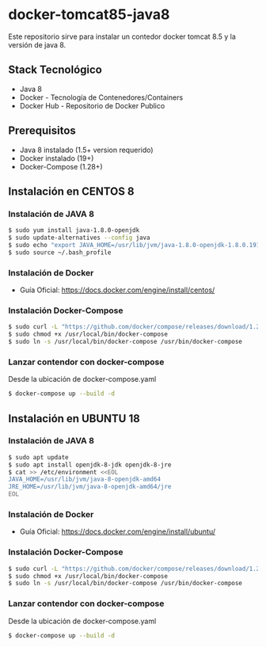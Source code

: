 # docker-tomcat85-java8

Este repositorio sirve para instalar un contedor docker tomcat 8.5 y la versión de java 8.

## Stack Tecnológico

- Java 8
- Docker - Tecnología de Contenedores/Containers
- Docker Hub - Repositorio de Docker Publico

## Prerequisitos

- Java 8 instalado (1.5+ version requerido)
- Docker instalado (19+)
- Docker-Compose (1.28+)

## Instalación en CENTOS 8

### Instalación de JAVA 8

```bash
$ sudo yum install java-1.8.0-openjdk
$ sudo update-alternatives --config java
$ sudo echo "export JAVA_HOME=/usr/lib/jvm/java-1.8.0-openjdk-1.8.0.191.b12-1.el7_6.x86_64/jre/bin/java" >> ~/.bash_profile
$ sudo source ~/.bash_profile
```

### Instalación de Docker

- Guía Oficial: https://docs.docker.com/engine/install/centos/

### Instalación Docker-Compose

```bash
$ sudo curl -L "https://github.com/docker/compose/releases/download/1.28.2/docker-compose-$(uname -s)-$(uname -m)" -o /usr/local/bin/docker-compose
$ sudo chmod +x /usr/local/bin/docker-compose
$ sudo ln -s /usr/local/bin/docker-compose /usr/bin/docker-compose
```

### Lanzar contendor con docker-compose

Desde la ubicación de docker-compose.yaml

```bash
$ docker-compose up --build -d
``` 

## Instalación en UBUNTU 18

### Instalación de JAVA 8

```bash
$ sudo apt update
$ sudo apt install openjdk-8-jdk openjdk-8-jre
$ cat >> /etc/environment <<EOL
JAVA_HOME=/usr/lib/jvm/java-8-openjdk-amd64
JRE_HOME=/usr/lib/jvm/java-8-openjdk-amd64/jre
EOL
```

### Instalación de Docker

- Guía Oficial: https://docs.docker.com/engine/install/ubuntu/

### Instalación Docker-Compose

```bash
$ sudo curl -L "https://github.com/docker/compose/releases/download/1.28.2/docker-compose-$(uname -s)-$(uname -m)" -o /usr/local/bin/docker-compose
$ sudo chmod +x /usr/local/bin/docker-compose
$ sudo ln -s /usr/local/bin/docker-compose /usr/bin/docker-compose
```

### Lanzar contendor con docker-compose

Desde la ubicación de docker-compose.yaml

```bash
$ docker-compose up --build -d
``` 

